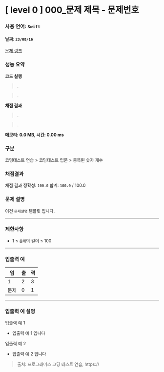 # [ level 0 ] 000_문제 제목 - 문제번호
### 사용 언어: <code>Swift</code> 
#### 날짜: <code>23/08/16</code>

[문제 링크](https://) 

### 성능 요약

**코드 실행**
>.

>.

**채점 결과**
>.

>.

**메모리: 0.0 MB, 시간: 0.00 ms**

### 구분

코딩테스트 연습 > 코딩테스트 입문 > 중복된 숫자 개수

### 채점결과

채점 결과
정확성: <code>100.0</code>
합계: <code>100.0</code> / 100.0

### 문제 설명

<p>이건 <code>문제설명</code> 템플릿 입니다.</p>

***

### 제한사항
* 1 ≤ <code>문제</code>의 길이 ≤ 100

***

### 입출력 예
<table class="table">
        <thead><tr>
<th> 입 </th>
<th> 출 </th>
<th> 력 </th>
</tr>
</thead>
        <tbody><tr>
<td> 1 </td>
<td> 2 </td>
<td> 3 </td>
</tr>
<tr>
<td> 문제 </td>
<td> 0 </td>
<td> 1 </td>
</tr>
</tbody>
      </table>

***

### 입출력 예 설명
입출력 예 1

* 입출력 예 1 입니다

입출력 예 2

* 입출력 예 2 입니다

> 출처: 프로그래머스 코딩 테스트 연습, https://